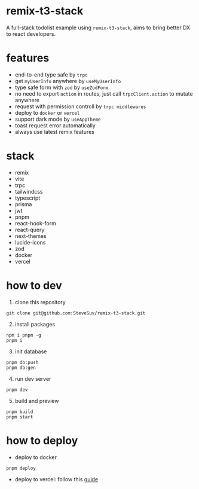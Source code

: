 # remix-t3-stack

A full-stack todolist example using `remix-t3-stack`, aims to bring better DX to react developers.

# features
- end-to-end type safe by `trpc`
- get `myUserInfo` anywhere by `useMyUserInfo`
- type safe form with `zod` by `useZodForm`
- no need to export `action` in routes, just call `trpcClient.action` to mutate anywhere
- request with permission controll by `trpc middlewares`
- deploy to `docker` or `vercel`
- support dark mode by `useAppTheme`
- toast request error automatically
- always use latest remix features

# stack

- remix
- vite
- trpc
- tailwindcss
- typescript
- prisma
- jwt
- pnpm
- react-hook-form
- react-query
- next-themes
- lucide-icons
- zod
- docker
- vercel

# how to dev

1. clone this repository

```
git clone git@github.com:SteveSuv/remix-t3-stack.git
```

2. install packages

```
npm i pnpm -g
pnpm i
```

3. init database

```
pnpm db:push
pnpm db:gen
```

4. run dev server

```
pnpm dev
```

5. build and preview

```
pnpm build
pnpm start
```

# how to deploy

- deploy to docker

```
pnpm deploy
```

- deploy to vercel: follow this [guide](https://vercel.com/docs/frameworks/remix)
